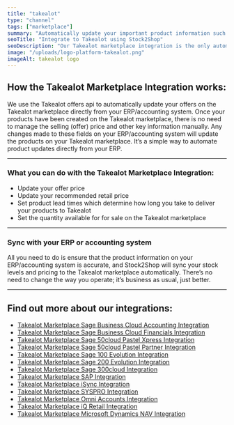 ```yaml
---
title: "takealot"
type: "channel"
tags: ["marketplace"]
summary: "Automatically update your important product information such as pricing, stock levels and delivery lead times on the Takealot marketplace."
seoTitle: "Integrate to Takealot using Stock2Shop"
seoDescription: "Our Takealot marketplace integration is the only automation of its kind, giving you the ability to manage your products’ price, recommended retail price, lead time and stock availability all from your ERP/accounting system. This ensures you’ll never miss out on sales opportunities or sell a product at the incorrect price."
image: "/uploads/logo-platform-takealot.png"
imageAlt: takealot logo
---
```


## How the Takealot Marketplace Integration works:
We use the Takealot offers api to automatically update your offers on the Takealot marketplace directly from your ERP/accounting system. Once your products have been created on the Takealot marketplace, there is no need to manage the selling (offer) price and other key information manually. Any changes made to these fields on your ERP/accounting system will update the products on your Takealot marketplace. It’s a simple way to automate product updates directly from your ERP.

---

### What you can do with the Takealot Marketplace Integration:
- Update your offer price
- Update your recommended retail price
- Set product lead times which determine how long you take to deliver your products to Takealot
- Set the quantity available for for sale on the Takealot marketplace

---

### Sync with your ERP or accounting system
All you need to do is ensure that the product information on your ERP/accounting system is accurate, and Stock2Shop will sync your stock levels and pricing to the Takealot marketplace automatically. There’s no need to change the way you operate; it’s business as usual, just better.

---

## Find out more about our integrations:

- [Takealot Marketplace Sage Business Cloud Accounting Integration](/integrations/takealot-marketplace-sage-accounting-integration-2/ "Takealot Marketplace Sage Business Cloud Accounting (formerly Sage One) Integration")
- [Takealot Marketplace Sage Business Cloud Financials Integration](/integrations/takealot-marketplace-sage-financials-integration/ "Takealot Marketplace Sage Business Cloud Financials (formerly Sage live) Integration")
- [Takealot Marketplace Sage 50cloud Pastel Xpress Integration](/integrations/sage-50cloud-pastel-xpress-takealot-marketplace-integration/ "Takealot Marketplace Sage 50cloud Pastel Xpress Integration")
- [Takealot Marketplace Sage 50cloud Pastel Partner Integration](/integrations/takealot-marketplace-sage-pastel-partner-integration/ "Takealot Marketplace Sage 50cloud Pastel Partner Integration")
- [Takealot Marketplace Sage 100 Evolution Integration](/integrations/takealot-marketplace-sage-evolution-integration/ "Takealot Marketplace Sage 100 Evolution Integration")
- [Takealot Marketplace Sage 200 Evolution Integration](/integrations/sage-200-evolution-takealot-marketplace-integration/ "Takealot Marketplace Sage 200 Evolution Integration")
- [Takealot Marketplace Sage 300cloud Integration](/integrations/sage-300cloud-takealot-marketplace-integration/ "Takealot Marketplace Sage 300 Evolution Integration")
- [Takealot Marketplace SAP Integration](/integrations/takealot-marketplace-sap-integration/ "Takealot Marketplace SAP Integration")
- [Takealot Marketplace iSync Integration](/integrations/takealot-marketplace-isync-integration/ "Takealot Marketplace iSync Integration")
- [Takealot Marketplace SYSPRO Integration](/integrations/takealot-marketplace-syspro-integration/ "Takealot Marketplace SYSPRO Integration")
- [Takealot Marketplace Omni Accounts Integration](/integrations/takealot-marketplace-omni-accounts-integration/ "Takealot Marketplace Omni Accounts Integration")
- [Takealot Marketplace iQ Retail Integration](/integrations/takealot-marketplace-iq-retail-integration/ "Takealot Marketplace iQ Retail Integration")
- [Takealot Marketplace Microsoft Dynamics NAV Integration](/integrations/takealot-marketplace-ms-navision-integration/ "Takealot Marketplace Microsoft Dynamics NAV Integration")
